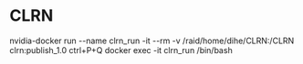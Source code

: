 # CLRN
nvidia-docker run --name clrn_run -it --rm -v /raid/home/dihe/CLRN:/CLRN clrn:publish_1.0
ctrl+P+Q
docker exec -it clrn_run /bin/bash

